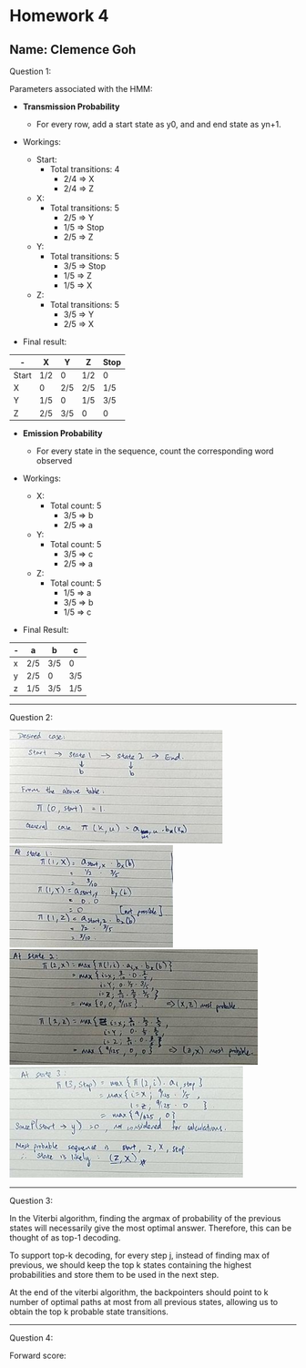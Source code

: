 # Homework 4

Name: Clemence Goh
---

Question 1:

Parameters associated with the HMM:
- **Transmission Probability**
    - For every row, add a start state as y0, and
    and end state as yn+1.
- Workings:
    - Start:
        - Total transitions: 4
            - 2/4 => X
            - 2/4 => Z
    - X:
        - Total transitions: 5
            - 2/5 => Y
            - 1/5 => Stop
            - 2/5 => Z
    - Y:
        - Total transitions: 5
            - 3/5 => Stop
            - 1/5 => Z
            - 1/5 => X
    - Z:
        - Total transitions: 5
            - 3/5 => Y
            - 2/5 => X
            

- Final result:
    
| - | X | Y | Z | Stop |
| --- | --- | --- | --- | --- |
| Start | 1/2 | 0 | 1/2 | 0 |  
| X | 0 | 2/5 | 2/5 | 1/5 |
| Y | 1/5 | 0 | 1/5 | 3/5 |
| Z | 2/5 | 3/5 | 0 | 0 |




- **Emission Probability**
    - For every state in the sequence, count the 
    corresponding word observed

- Workings:
    - X: 
        - Total count: 5
            - 3/5 => b
            - 2/5 => a
    - Y: 
        - Total count: 5
            - 3/5 => c
            - 2/5 => a
    - Z:
        - Total count: 5
            - 1/5 => a
            - 3/5 => b
            - 1/5 => c

- Final Result:

| - | a | b | c |
| --- | --- | --- | ---|
| x | 2/5 | 3/5 | 0 |
| y | 2/5 | 0 | 3/5 |
| z | 1/5 | 3/5 | 1/5 |


---
Question 2:

![qn2 part 1](./qn2_1.JPG)
![qn2 part 2 - state1](./qn2_2.JPG)
![qn2 part 3 - state2](./qn2_3.JPG)
![qn2 part 4 - state2](./qn2_4.JPG)

---
Question 3:

In the Viterbi algorithm, finding the argmax of 
probability of the previous states will necessarily 
give the most optimal answer. Therefore, this can be thought of as
top-1 decoding. 

To support top-k decoding, for every step j, instead of
finding max of previous, we should keep the top k states containing
the highest probabilities and store them to be used in the next step.

At the end of the viterbi algorithm, the backpointers should point
to k number of optimal paths at most from all previous states,
allowing us to obtain the top k probable state transitions.




---
Question 4:

Forward score:






